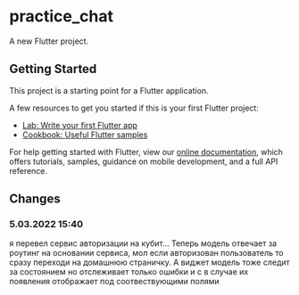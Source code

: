 # practice_chat

A new Flutter project.

## Getting Started

This project is a starting point for a Flutter application.

A few resources to get you started if this is your first Flutter project:

- [Lab: Write your first Flutter app](https://flutter.dev/docs/get-started/codelab)
- [Cookbook: Useful Flutter samples](https://flutter.dev/docs/cookbook)

For help getting started with Flutter, view our
[online documentation](https://flutter.dev/docs), which offers tutorials,
samples, guidance on mobile development, and a full API reference.

## Changes

### 5.03.2022 15:40

я перевел сервис авторизации на кубит...
Теперь модель отвечает за роутинг на основании сервиса, мол если авторизован пользователь то сразу переходи на домашнюю страничку. А виджет модель тоже следит за состоянием но отслеживает только ошибки и с в случае их появления отображает под соотвествующими полями

